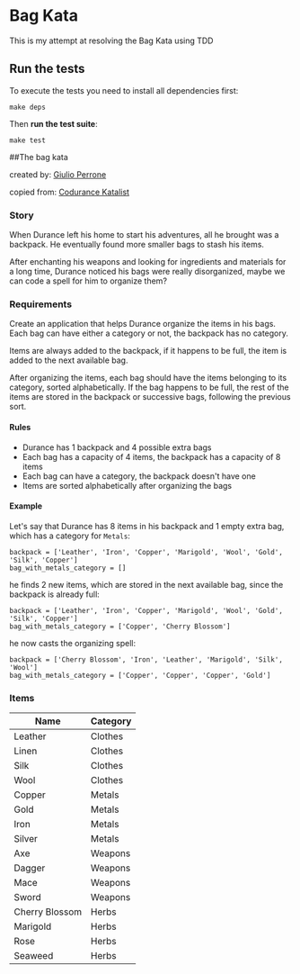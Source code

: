 # Bag Kata

This is my attempt at resolving the Bag Kata using TDD


## Run the tests

To execute the tests you need to install all dependencies first:

```
make deps
```

Then **run the test suite**:

```
make test
```


##The bag kata

created by: [Giulio Perrone](https://github.com/pepperrone)

copied from: [Codurance Katalist](https://katalyst.codurance.com/bags)

### Story

When Durance left his home to start his adventures, all he brought was a backpack. He eventually found more smaller bags to stash his items.

After enchanting his weapons and looking for ingredients and materials for a long time, Durance noticed his bags were really disorganized, maybe we can code a spell for him to organize them?

### Requirements

Create an application that helps Durance organize the items in his bags. Each bag can have either a category or not, the backpack has no category.

Items are always added to the backpack, if it happens to be full, the item is added to the next available bag.

After organizing the items, each bag should have the items belonging to its category, sorted alphabetically. If the bag happens to be full, the rest of the items are stored in the backpack or successive bags, following the previous sort.

#### Rules

 * Durance has 1 backpack and 4 possible extra bags
 * Each bag has a capacity of 4 items, the backpack has a capacity of 8 items
 * Each bag can have a category, the backpack doesn't have one
 * Items are sorted alphabetically after organizing the bags

#### Example

Let's say that Durance has 8 items in his backpack and 1 empty extra bag, which has a category for `Metals`:

```
backpack = ['Leather', 'Iron', 'Copper', 'Marigold', 'Wool', 'Gold', 'Silk', 'Copper']
bag_with_metals_category = []
```

he finds 2 new items, which are stored in the next available bag, since the backpack is already full:

```
backpack = ['Leather', 'Iron', 'Copper', 'Marigold', 'Wool', 'Gold', 'Silk', 'Copper']
bag_with_metals_category = ['Copper', 'Cherry Blossom']
```

he now casts the organizing spell:

```
backpack = ['Cherry Blossom', 'Iron', 'Leather', 'Marigold', 'Silk', 'Wool']
bag_with_metals_category = ['Copper', 'Copper', 'Copper', 'Gold']
```

### Items

|Name|Category|
|---|---|
|Leather|Clothes|
|Linen|Clothes|
|Silk|Clothes|
|Wool|Clothes|
|Copper|Metals|
|Gold|Metals|
|Iron|Metals|
|Silver|Metals|
|Axe|Weapons|
|Dagger|Weapons|
|Mace|Weapons|
|Sword|Weapons|
|Cherry Blossom|Herbs|
|Marigold|Herbs|
|Rose|Herbs|
|Seaweed|Herbs|
